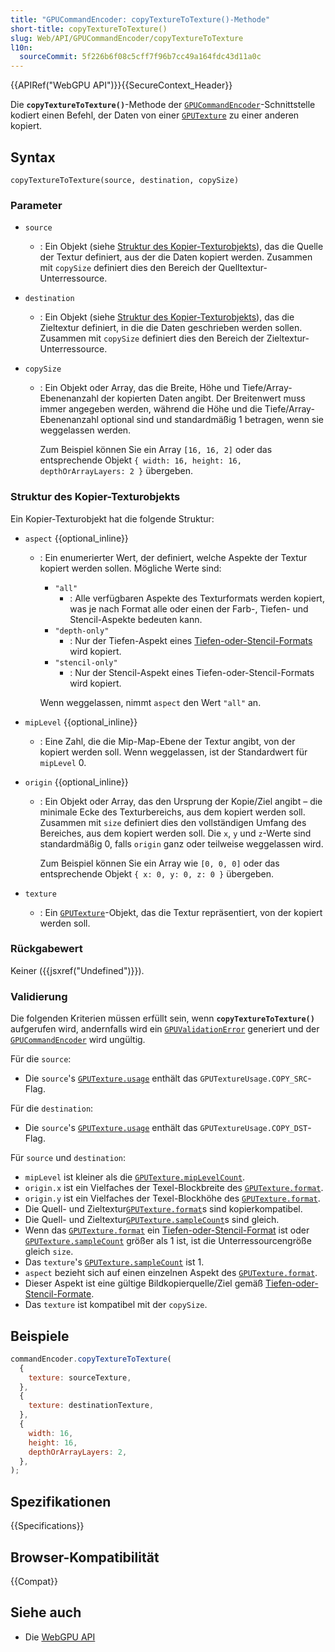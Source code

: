 ```yaml
---
title: "GPUCommandEncoder: copyTextureToTexture()-Methode"
short-title: copyTextureToTexture()
slug: Web/API/GPUCommandEncoder/copyTextureToTexture
l10n:
  sourceCommit: 5f226b6f08c5cff7f96b7cc49a164fdc43d11a0c
---
```


{{APIRef("WebGPU API")}}{{SecureContext_Header}}

Die **`copyTextureToTexture()`**-Methode der [`GPUCommandEncoder`](/de/docs/Web/API/GPUCommandEncoder)-Schnittstelle kodiert einen Befehl, der Daten von einer [`GPUTexture`](/de/docs/Web/API/GPUTexture) zu einer anderen kopiert.

## Syntax

```js-nolint
copyTextureToTexture(source, destination, copySize)
```

### Parameter

- `source`
  - : Ein Objekt (siehe [Struktur des Kopier-Texturobjekts](#struktur_des_kopier-texturobjekts)), das die Quelle der Textur definiert, aus der die Daten kopiert werden. Zusammen mit `copySize` definiert dies den Bereich der Quelltextur-Unterressource.
- `destination`
  - : Ein Objekt (siehe [Struktur des Kopier-Texturobjekts](#struktur_des_kopier-texturobjekts)), das die Zieltextur definiert, in die die Daten geschrieben werden sollen. Zusammen mit `copySize` definiert dies den Bereich der Zieltextur-Unterressource.
- `copySize`

  - : Ein Objekt oder Array, das die Breite, Höhe und Tiefe/Array-Ebenenanzahl der kopierten Daten angibt. Der Breitenwert muss immer angegeben werden, während die Höhe und die Tiefe/Array-Ebenenanzahl optional sind und standardmäßig 1 betragen, wenn sie weggelassen werden.

    Zum Beispiel können Sie ein Array `[16, 16, 2]` oder das entsprechende Objekt `{ width: 16, height: 16, depthOrArrayLayers: 2 }` übergeben.

### Struktur des Kopier-Texturobjekts

Ein Kopier-Texturobjekt hat die folgende Struktur:

- `aspect` {{optional_inline}}

  - : Ein enumerierter Wert, der definiert, welche Aspekte der Textur kopiert werden sollen. Mögliche Werte sind:

    - `"all"`
      - : Alle verfügbaren Aspekte des Texturformats werden kopiert, was je nach Format alle oder einen der Farb-, Tiefen- und Stencil-Aspekte bedeuten kann.
    - `"depth-only"`
      - : Nur der Tiefen-Aspekt eines [Tiefen-oder-Stencil-Formats](https://gpuweb.github.io/gpuweb/#combined-depth-stencil-format) wird kopiert.
    - `"stencil-only"`
      - : Nur der Stencil-Aspekt eines Tiefen-oder-Stencil-Formats wird kopiert.

    Wenn weggelassen, nimmt `aspect` den Wert `"all"` an.

- `mipLevel` {{optional_inline}}
  - : Eine Zahl, die die Mip-Map-Ebene der Textur angibt, von der kopiert werden soll. Wenn weggelassen, ist der Standardwert für `mipLevel` 0.
- `origin` {{optional_inline}}

  - : Ein Objekt oder Array, das den Ursprung der Kopie/Ziel angibt – die minimale Ecke des Texturbereichs, aus dem kopiert werden soll. Zusammen mit `size` definiert dies den vollständigen Umfang des Bereiches, aus dem kopiert werden soll. Die `x`, `y` und `z`-Werte sind standardmäßig 0, falls `origin` ganz oder teilweise weggelassen wird.

    Zum Beispiel können Sie ein Array wie `[0, 0, 0]` oder das entsprechende Objekt `{ x: 0, y: 0, z: 0 }` übergeben.

- `texture`
  - : Ein [`GPUTexture`](/de/docs/Web/API/GPUTexture)-Objekt, das die Textur repräsentiert, von der kopiert werden soll.

### Rückgabewert

Keiner ({{jsxref("Undefined")}}).

### Validierung

Die folgenden Kriterien müssen erfüllt sein, wenn **`copyTextureToTexture()`** aufgerufen wird, andernfalls wird ein [`GPUValidationError`](/de/docs/Web/API/GPUValidationError) generiert und der [`GPUCommandEncoder`](/de/docs/Web/API/GPUCommandEncoder) wird ungültig.

Für die `source`:

- Die `source`'s [`GPUTexture.usage`](/de/docs/Web/API/GPUTexture/usage) enthält das `GPUTextureUsage.COPY_SRC`-Flag.

Für die `destination`:

- Die `source`'s [`GPUTexture.usage`](/de/docs/Web/API/GPUTexture/usage) enthält das `GPUTextureUsage.COPY_DST`-Flag.

Für `source` und `destination`:

- `mipLevel` ist kleiner als die [`GPUTexture.mipLevelCount`](/de/docs/Web/API/GPUTexture/mipLevelCount).
- `origin.x` ist ein Vielfaches der Texel-Blockbreite des [`GPUTexture.format`](/de/docs/Web/API/GPUTexture/format).
- `origin.y` ist ein Vielfaches der Texel-Blockhöhe des [`GPUTexture.format`](/de/docs/Web/API/GPUTexture/format).
- Die Quell- und Zieltextur[`GPUTexture.format`](/de/docs/Web/API/GPUTexture/format)s sind kopierkompatibel.
- Die Quell- und Zieltextur[`GPUTexture.sampleCount`](/de/docs/Web/API/GPUTexture/sampleCount)s sind gleich.
- Wenn das [`GPUTexture.format`](/de/docs/Web/API/GPUTexture/format) ein [Tiefen-oder-Stencil-Format](https://gpuweb.github.io/gpuweb/#combined-depth-stencil-format) ist oder [`GPUTexture.sampleCount`](/de/docs/Web/API/GPUTexture/sampleCount) größer als 1 ist, ist die Unterressourcengröße gleich `size`.
- Das `texture`'s [`GPUTexture.sampleCount`](/de/docs/Web/API/GPUTexture/sampleCount) ist 1.
- `aspect` bezieht sich auf einen einzelnen Aspekt des [`GPUTexture.format`](/de/docs/Web/API/GPUTexture/format).
- Dieser Aspekt ist eine gültige Bildkopierquelle/Ziel gemäß [Tiefen-oder-Stencil-Formate](https://gpuweb.github.io/gpuweb/#combined-depth-stencil-format).
- Das `texture` ist kompatibel mit der `copySize`.

## Beispiele

```js
commandEncoder.copyTextureToTexture(
  {
    texture: sourceTexture,
  },
  {
    texture: destinationTexture,
  },
  {
    width: 16,
    height: 16,
    depthOrArrayLayers: 2,
  },
);
```

## Spezifikationen

{{Specifications}}

## Browser-Kompatibilität

{{Compat}}

## Siehe auch

- Die [WebGPU API](/de/docs/Web/API/WebGPU_API)
